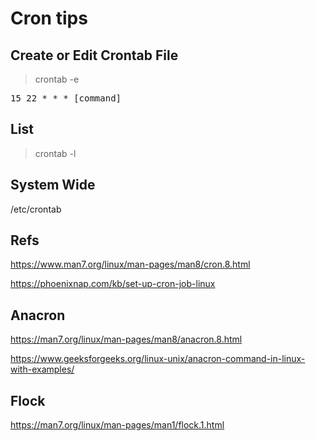 # Cron tips

## Create or Edit Crontab File
> crontab -e

<pre>
15 22 * * * [command]
</pre>

## List
> crontab -l

## System Wide
/etc/crontab

## Refs
https://www.man7.org/linux/man-pages/man8/cron.8.html

https://phoenixnap.com/kb/set-up-cron-job-linux

## Anacron 
https://man7.org/linux/man-pages/man8/anacron.8.html

https://www.geeksforgeeks.org/linux-unix/anacron-command-in-linux-with-examples/

## Flock
https://man7.org/linux/man-pages/man1/flock.1.html
